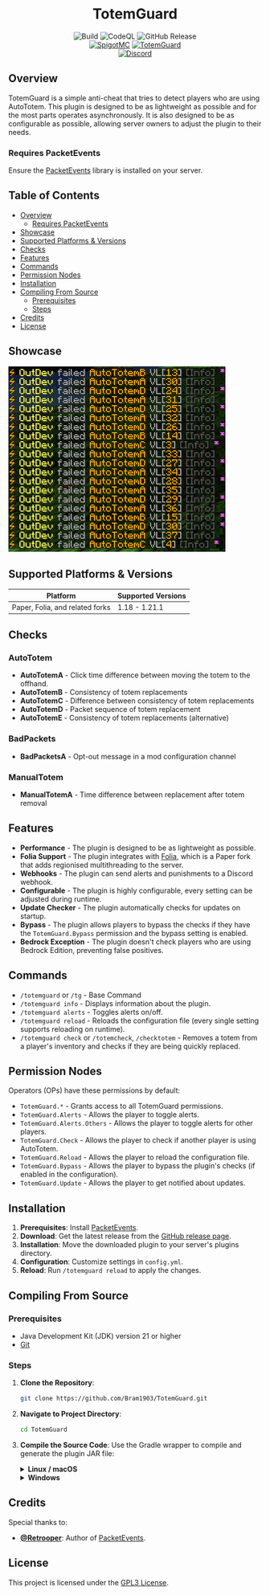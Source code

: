 <div align="center">
  <h1>TotemGuard</h1>
  <img alt="Build" src="https://github.com/Bram1903/TotemGuard/actions/workflows/gradle.yml/badge.svg">
  <img alt="CodeQL" src="https://github.com/Bram1903/TotemGuard/actions/workflows/codeql.yml/badge.svg">
  <img alt="GitHub Release" src="https://img.shields.io/github/release/Bram1903/TotemGuard.svg">
  <br>
  <a href="https://www.spigotmc.org/resources/totemguard.119385/"><img alt="SpigotMC" src="https://img.shields.io/badge/-SpigotMC-blue?style=for-the-badge&logo=SpigotMC"></a>
  <a href="https://modrinth.com/plugin/totemguard"><img alt="TotemGuard" src="https://img.shields.io/badge/-Modrinth-green?style=for-the-badge&logo=Modrinth"></a>
  <br>
  <a href="https://discord.deathmotion.com"><img alt="Discord" src="https://img.shields.io/badge/-Discord-5865F2?style=for-the-badge&logo=discord&logoColor=white"></a>
</div>

## Overview

TotemGuard is a simple anti-cheat that tries to detect players who are using AutoTotem.
This plugin is designed to be as lightweight as possible and for the most parts operates asynchronously.
It is also designed to be as configurable as possible, allowing server owners to adjust the plugin to their needs.

### Requires PacketEvents

Ensure the [PacketEvents](https://modrinth.com/plugin/packetevents) library is installed on your server.

## Table of Contents

- [Overview](#overview)
    - [Requires PacketEvents](#requires-packetevents)
- [Showcase](#showcase)
- [Supported Platforms & Versions](#supported-platforms--versions)
- [Checks](#checks)
- [Features](#features)
- [Commands](#commands)
- [Permission Nodes](#permission-nodes)
- [Installation](#installation)
- [Compiling From Source](#compiling-from-source)
    - [Prerequisites](#prerequisites)
    - [Steps](#steps)
- [Credits](#credits)
- [License](#license)

## Showcase

![Demo](docs/showcase/showcase.png)

## Supported Platforms & Versions

| Platform                        | Supported Versions |
|---------------------------------|--------------------|
| Paper, Folia, and related forks | 1.18 - 1.21.1      |

## Checks

### AutoTotem

- **AutoTotemA** - Click time difference between moving the totem to the offhand.
- **AutoTotemB** - Consistency of totem replacements
- **AutoTotemC** - Difference between consistency of totem replacements
- **AutoTotemD** - Packet sequence of totem replacement
- **AutoTotemE** - Consistency of totem replacements (alternative)

### BadPackets

- **BadPacketsA** - Opt-out message in a mod configuration channel

### ManualTotem

- **ManualTotemA** - Time difference between replacement after totem removal

## Features

- **Performance** - The plugin is designed to be as lightweight as possible.
- **Folia Support** - The plugin integrates with [Folia](https://papermc.io/software/folia), which is a Paper fork that
  adds regionised multithreading to the server.
- **Webhooks** - The plugin can send alerts and punishments to a Discord webhook.
- **Configurable** - The plugin is highly configurable, every setting can be adjusted during runtime.
- **Update Checker** - The plugin automatically checks for updates on startup.
- **Bypass** - The plugin allows players to bypass the checks if they have the `TotemGuard.Bypass` permission and the
  bypass setting is enabled.
- **Bedrock Exception** - The plugin doesn't check players who are using Bedrock Edition, preventing false positives.

## Commands

- `/totemguard` or `/tg` - Base Command
- `/totemguard info` - Displays information about the plugin.
- `/totemguard alerts` - Toggles alerts on/off.
- `/totemguard reload` - Reloads the configuration file (every single setting supports reloading on runtime).
- `/totemguard check` or `/totemcheck`, `/checktotem` - Removes a totem from a player's inventory and checks if they are
  being quickly replaced.

## Permission Nodes

Operators (OPs) have these permissions by default:

- `TotemGuard.*` - Grants access to all TotemGuard permissions.
- `TotemGuard.Alerts` - Allows the player to toggle alerts.
- `TotemGuard.Alerts.Others` - Allows the player to toggle alerts for other players.
- `TotemGuard.Check` - Allows the player to check if another player is using AutoTotem.
- `TotemGuard.Reload` - Allows the player to reload the configuration file.
- `TotemGuard.Bypass` - Allows the player to bypass the plugin's checks (if enabled in the configuration).
- `TotemGuard.Update` - Allows the player to get notified about updates.

## Installation

1. **Prerequisites**: Install [PacketEvents](https://modrinth.com/plugin/packetevents).
2. **Download**: Get the latest release from
   the [GitHub release page](https://github.com/Bram1903/TotemGuard/releases/latest).
3. **Installation**: Move the downloaded plugin to your server's plugins directory.
4. **Configuration**: Customize settings in `config.yml`.
5. **Reload**: Run `/totemguard reload` to apply the changes.

## Compiling From Source

### Prerequisites

- Java Development Kit (JDK) version 21 or higher
- [Git](https://git-scm.com/downloads)

### Steps

1. **Clone the Repository**:
   ```bash
   git clone https://github.com/Bram1903/TotemGuard.git
   ```

2. **Navigate to Project Directory**:
   ```bash
   cd TotemGuard
   ```

3. **Compile the Source Code**:
   Use the Gradle wrapper to compile and generate the plugin JAR file:

   <details>
   <summary><strong>Linux / macOS</strong></summary>

   ```bash
   ./gradlew build
   ```
   </details>
   <details>
   <summary><strong>Windows</strong></summary>

   ```cmd
   .\gradlew build
   ```
   </details>

## Credits

Special thanks to:

- **[@Retrooper](https://github.com/retrooper)**: Author of [PacketEvents](https://github.com/retrooper/packetevents).

## License

This project is licensed under the [GPL3 License](LICENSE).
